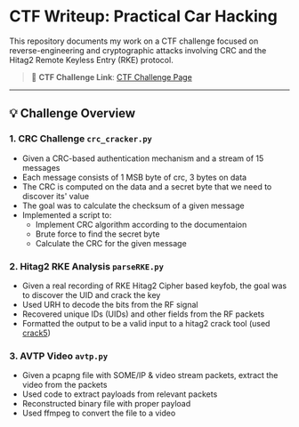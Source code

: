# CTF Writeup: Practical Car Hacking

This repository documents my work on a CTF challenge focused on reverse-engineering and cryptographic attacks involving CRC and the Hitag2 Remote Keyless Entry (RKE) protocol.

> 🧩 **CTF Challenge Link**: [CTF Challenge Page](https://ctf-teaser.icanhack.nl/)  

---

## 💡 Challenge Overview

### 1. **CRC Challenge** `crc_cracker.py`
- Given a CRC-based authentication mechanism and a stream of 15 messages
- Each message consists of 1 MSB byte of crc, 3 bytes on data
- The CRC is computed on the data and a secret byte that we need to discover its' value
- The goal was to calculate the checksum of a given message
- Implemented a script to:
  - Implement CRC algorithm according to the documentaion
  - Brute force to find the secret byte
  - Calculate the CRC for the given message

### 2. **Hitag2 RKE Analysis** `parseRKE.py`
- Given a real recording of RKE Hitag2 Cipher based keyfob, the goal was to discover the UID and crack the key
- Used URH to decode the bits from the RF signal
- Recovered unique IDs (UIDs) and other fields from the RF packets 
- Formatted the output to be a valid input to a hitag2 crack tool (used [crack5](https://github.com/RfidResearchGroup/proxmark3/tree/master/tools/hitag2crack))

### 3. **AVTP Video** `avtp.py`
- Given a pcapng file with SOME/IP & video stream packets, extract the video from the packets
- Used code to extract payloads from relevant packets
- Reconstructed binary file with proper payload
- Used ffmpeg to convert the file to a video



